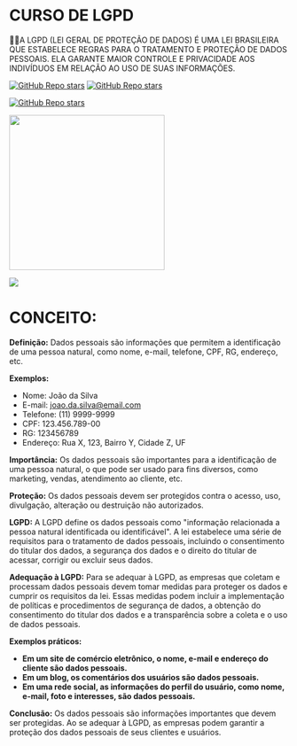 # CURSO DE LGPD
👨‍⚖️A LGPD (LEI GERAL DE PROTEÇÃO DE DADOS) É UMA LEI BRASILEIRA QUE ESTABELECE REGRAS PARA O TRATAMENTO E PROTEÇÃO DE DADOS PESSOAIS. ELA GARANTE MAIOR CONTROLE E PRIVACIDADE AOS INDIVÍDUOS EM RELAÇÃO AO USO DE SUAS INFORMAÇÕES.

[![GitHub Repo stars](https://img.shields.io/badge/VILHALVA-GITHUB-03A9F4?logo=github)](https://github.com/VILHALVA) 
[![GitHub Repo stars](https://img.shields.io/badge/VEJA%20OS-VIDEOS-03A9F4?logo=youtube)](https://www.youtube.com/@vilhalva100/search?query=LGPD)

[![GitHub Repo stars](https://img.shields.io/badge/-PLAYLIST%20DO%20YOUTUBE-blueviolet)](https://youtube.com/playlist?list=PLHz_AreHm4dlLcV0H86FKT1NVVkY71Q4Y&si=Xvt139KoVqrmPgEm)

<img src="https://t.ctcdn.com.br/LMVrTHWIC56I4nHXcLIEpP6LB2g=/1280x720/smart/i357451.png" width="280"> <br>

![](https://i.imgur.com/waxVImv.png)

# CONCEITO:
**Definição:** Dados pessoais são informações que permitem a identificação de uma pessoa natural, como nome, e-mail, telefone, CPF, RG, endereço, etc.

**Exemplos:**

* Nome: João da Silva
* E-mail: joao.da.silva@email.com
* Telefone: (11) 9999-9999
* CPF: 123.456.789-00
* RG: 123456789
* Endereço: Rua X, 123, Bairro Y, Cidade Z, UF

**Importância:** Os dados pessoais são importantes para a identificação de uma pessoa natural, o que pode ser usado para fins diversos, como marketing, vendas, atendimento ao cliente, etc.

**Proteção:** Os dados pessoais devem ser protegidos contra o acesso, uso, divulgação, alteração ou destruição não autorizados.

**LGPD:** A LGPD define os dados pessoais como "informação relacionada a pessoa natural identificada ou identificável". A lei estabelece uma série de requisitos para o tratamento de dados pessoais, incluindo o consentimento do titular dos dados, a segurança dos dados e o direito do titular de acessar, corrigir ou excluir seus dados.

**Adequação à LGPD:** Para se adequar à LGPD, as empresas que coletam e processam dados pessoais devem tomar medidas para proteger os dados e cumprir os requisitos da lei. Essas medidas podem incluir a implementação de políticas e procedimentos de segurança de dados, a obtenção do consentimento do titular dos dados e a transparência sobre a coleta e o uso de dados pessoais.

**Exemplos práticos:**

* **Em um site de comércio eletrônico, o nome, e-mail e endereço do cliente são dados pessoais.**
* **Em um blog, os comentários dos usuários são dados pessoais.**
* **Em uma rede social, as informações do perfil do usuário, como nome, e-mail, foto e interesses, são dados pessoais.**

**Conclusão:** Os dados pessoais são informações importantes que devem ser protegidas. Ao se adequar à LGPD, as empresas podem garantir a proteção dos dados pessoais de seus clientes e usuários.
